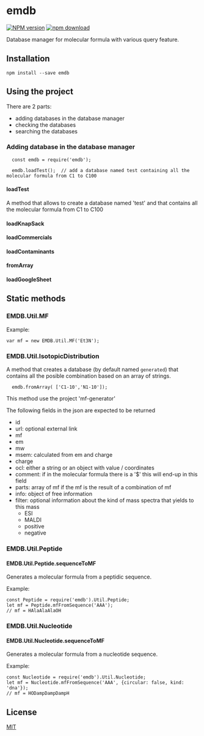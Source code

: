 # emdb

[![NPM version][npm-image]][npm-url]
[![npm download][download-image]][download-url]

Database manager for molecular formula with various query feature.

## Installation

`npm install --save emdb`

## Using the project

There are 2 parts:

- adding databases in the database manager
- checking the databases
- searching the databases

### Adding database in the database manager

```
  const emdb = require('emdb');

  emdb.loadTest();  // add a database named test containing all the molecular formula from C1 to C100
```

#### loadTest

A method that allows to create a database named 'test' and that contains all the molecular formula from C1 to C100

#### loadKnapSack

#### loadCommercials

#### loadContaminants

#### fromArray

#### loadGoogleSheet

## Static methods

### EMDB.Util.MF

Example:

```
var mf = new EMDB.Util.MF('Et3N');
```

### EMDB.Util.IsotopicDistribution

A method that creates a database (by default named `generated`) that contains all the posible combination based on an array of strings.

```
  emdb.fromArray( ['C1-10','N1-10']);
```

This method use the project 'mf-generator'

The following fields in the json are expected to be returned

- id
- url: optional external link
- mf
- em
- mw
- msem: calculated from em and charge
- charge
- ocl: either a string or an object with value / coordinates
- comment: if in the molecular formula there is a '$' this will end-up in this field
- parts: array of mf if the mf is the result of a combination of mf
- info: object of free information
- filter: optional information about the kind of mass spectra that yields to this mass
  - ESI
  - MALDI
  - positive
  - negative

### EMDB.Util.Peptide

#### EMDB.Util.Peptide.sequenceToMF

Generates a molecular formula from a peptidic sequence.

Example:

```
const Peptide = require('emdb').Util.Peptide;
let mf = Peptide.mfFromSequence('AAA');
// mf = HAlaAlaAlaOH
```

### EMDB.Util.Nucleotide

#### EMDB.Util.Nucleotide.sequenceToMF

Generates a molecular formula from a nucleotide sequence.

Example:

```
const Nucleotide = require('emdb').Util.Nucleotide;
let mf = Nucleotide.mfFromSequence('AAA', {circular: false, kind: 'dna'});
// mf = HODampDampDampH
```

## License

[MIT](./LICENSE)

[npm-image]: https://img.shields.io/npm/v/emdb.svg?style=flat-square
[npm-url]: https://www.npmjs.com/package/emdb
[download-image]: https://img.shields.io/npm/dm/emdb.svg?style=flat-square
[download-url]: https://www.npmjs.com/package/emdb
